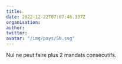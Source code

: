 ```yaml
---
title: 
date: 2022-12-22T07:07:46.137Z
organisation: 
author: 
twitter: 
avatar: "/img/pays/SN.svg"
---
```


Nul ne peut faire plus 2 mandats consécutifs.  